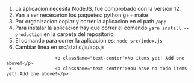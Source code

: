 1. La aplicacion necesita NodeJS, fue comprobado con la version 12.
2. Van a ser necesarion los paquetes: python g++ make
3. Por organizacion copiar y correr la aplicacion en el path `/app`
4. Para instalar la aplicacion hay que correr el comando `yarn install --production` en la carpeta del repositorio.
5. El comando para correr la aplicacion es: `node src/index.js`
6. Cambiar linea en src/static/js/app.js

```
 -                <p className="text-center">No items yet! Add one above!</p>
 +                <p className="text-center">You have no todo items yet! Add one above!</p>
```
